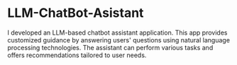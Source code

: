 # LLM-ChatBot-Asistant
I developed an LLM-based chatbot assistant application. This app provides customized guidance by answering users' questions using natural language processing technologies. The assistant can perform various tasks and offers recommendations tailored to user needs.
